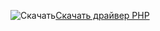 ![Скачать](../ssdt/media/download.png)[Скачать драйвер PHP](https://www.microsoft.com/download/details.aspx?id=55642)

